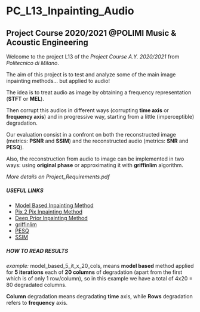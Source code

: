 # PC_L13_Inpainting_Audio
## Project Course 2020/2021 @POLIMI Music & Acoustic Engineering

Welcome to the project L13 of the *Project Course A.Y. 2020/2021* from *Politecnico di Milano*.

The aim of this project is to test and analyze some of the main image inpainting methods... but applied to audio!

The idea is to treat audio as image by obtaining a frequency representation (**STFT** or **MEL**).

Then corrupt this audios in different ways (corrupting **time axis** or **frequency axis**) and in progressive way, starting from a little (imperceptible) degradation.

Our evaluation consist in a confront on both the reconstructed image (metrics: **PSNR** and **SSIM**) and the reconstructed audio (metrics: **SNR** and **PESQ**).

Also, the reconstruction from audio to image can be implemented in two ways: using **original phase** or approximating it with **griffinlim** algorithm.

*More details on Project_Requirements.pdf*

##### USEFUL LINKS
- [Model Based Inpainting Method](https://scikit-image.org/docs/stable/auto_examples/filters/plot_inpaint.html)
- [Pix 2 Pix Inpainting Method](https://paperswithcode.com/paper/image-to-image-translation-with-conditional)
- [Deep Prior Inpainting Method](https://github.com/DmitryUlyanov/deep-image-prior)
- [griffinlim](https://librosa.org/doc/main/generated/librosa.griffinlim.html)
- [PESQ](https://pypi.org/project/pesq/)
- [SSIM](https://scikit-image.org/docs/dev/auto_examples/transform/plot_ssim.html)

##### HOW TO READ RESULTS
*example:* model_based_5_it_x_20_cols, means **model based** method applied for **5 iterations** each of **20 columns** of degradation (apart from the first which is of only 1 row/column), so in this example we have a total of 4x20 = 80 degradated columns.


**Column** degradation means degradating **time** axis, while **Rows** degradation refers to **frequency** axis.

